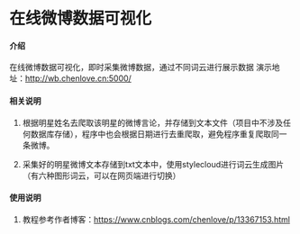 # 在线微博数据可视化

#### 介绍
在线微博数据可视化，即时采集微博数据，通过不同词云进行展示数据
演示地址：http://wb.chenlove.cn:5000/

#### 相关说明
1.  根据明星姓名去爬取该明星的微博言论，并存储到文本文件（项目中不涉及任何数据库存储），程序中也会根据日期进行去重爬取，避免程序重复爬取同一条微博。

2.  采集好的明星微博文本存储到txt文本中，使用stylecloud进行词云生成图片（有六种图形词云，可以在网页端进行切换）



#### 使用说明

1.  教程参考作者博客：https://www.cnblogs.com/chenlove/p/13367153.html
